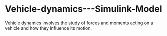 # Vehicle-dynamics---Simulink-Model
Vehicle dynamics involves the study of forces and moments acting on a vehicle and how they influence its motion.
